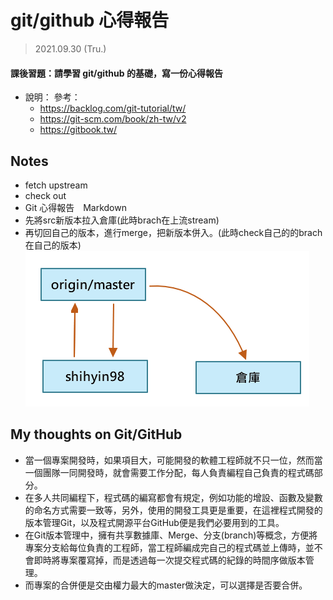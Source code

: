 # git/github 心得報告

> 2021.09.30 (Tru.)

#### 課後習題：請學習 git/github 的基礎，寫一份心得報告
* 說明：
    參考：
    * https://backlog.com/git-tutorial/tw/
    * https://git-scm.com/book/zh-tw/v2
    * https://gitbook.tw/

## Notes
* fetch upstream
* check out
* Git 心得報告　Markdown
* 先將src新版本拉入倉庫(此時brach在上流stream)
* 再切回自己的版本，進行merge，把新版本併入。(此時check自己的的brach在自己的版本)
    ![git](img/0930-1.png)

## My thoughts on Git/GitHub
* 當一個專案開發時，如果項目大，可能開發的軟體工程師就不只一位，然而當一個團隊一同開發時，就會需要工作分配，每人負責編程自己負責的程式碼部分。
* 在多人共同編程下，程式碼的編寫都會有規定，例如功能的增設、函數及變數的命名方式需要一致等，另外，使用的開發工具更是重要，在這裡程式開發的版本管理Git，以及程式開源平台GitHub便是我們必要用到的工具。
* 在Git版本管理中，擁有共享數據庫、Merge、分支(branch)等概念，方便將專案分支給每位負責的工程師，當工程師編成完自己的程式碼並上傳時，並不會即時將專案覆寫掉，而是透過每一次提交程式碼的紀錄的時間序做版本管理。
* 而專案的合併便是交由權力最大的master做決定，可以選擇是否要合併。



